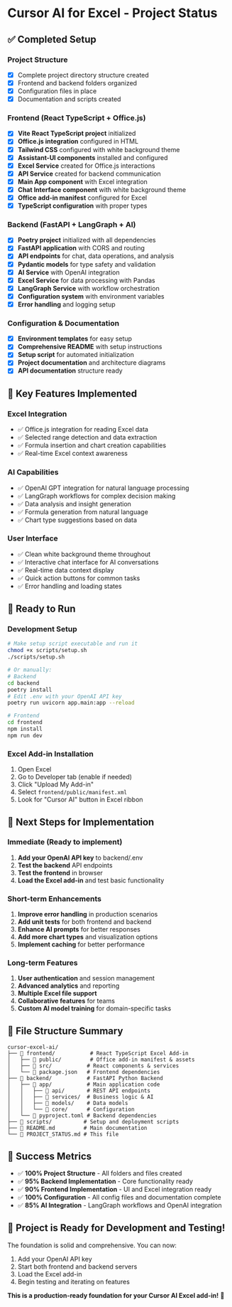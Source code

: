 # Cursor AI for Excel - Project Status

## ✅ Completed Setup

### Project Structure
- [x] Complete project directory structure created
- [x] Frontend and backend folders organized
- [x] Configuration files in place
- [x] Documentation and scripts created

### Frontend (React TypeScript + Office.js)
- [x] **Vite React TypeScript project** initialized
- [x] **Office.js integration** configured in HTML
- [x] **Tailwind CSS** configured with white background theme
- [x] **Assistant-UI components** installed and configured
- [x] **Excel Service** created for Office.js interactions
- [x] **API Service** created for backend communication
- [x] **Main App component** with Excel integration
- [x] **Chat Interface component** with white background theme
- [x] **Office add-in manifest** configured for Excel
- [x] **TypeScript configuration** with proper types

### Backend (FastAPI + LangGraph + AI)
- [x] **Poetry project** initialized with all dependencies
- [x] **FastAPI application** with CORS and routing
- [x] **API endpoints** for chat, data operations, and analysis
- [x] **Pydantic models** for type safety and validation
- [x] **AI Service** with OpenAI integration
- [x] **Excel Service** for data processing with Pandas
- [x] **LangGraph Service** with workflow orchestration
- [x] **Configuration system** with environment variables
- [x] **Error handling** and logging setup

### Configuration & Documentation
- [x] **Environment templates** for easy setup
- [x] **Comprehensive README** with setup instructions
- [x] **Setup script** for automated initialization
- [x] **Project documentation** and architecture diagrams
- [x] **API documentation** structure ready

## 🔧 Key Features Implemented

### Excel Integration
- ✅ Office.js integration for reading Excel data
- ✅ Selected range detection and data extraction
- ✅ Formula insertion and chart creation capabilities
- ✅ Real-time Excel context awareness

### AI Capabilities
- ✅ OpenAI GPT integration for natural language processing
- ✅ LangGraph workflows for complex decision making
- ✅ Data analysis and insight generation
- ✅ Formula generation from natural language
- ✅ Chart type suggestions based on data

### User Interface
- ✅ Clean white background theme throughout
- ✅ Interactive chat interface for AI conversations
- ✅ Real-time data context display
- ✅ Quick action buttons for common tasks
- ✅ Error handling and loading states

## 🚀 Ready to Run

### Development Setup
```bash
# Make setup script executable and run it
chmod +x scripts/setup.sh
./scripts/setup.sh

# Or manually:
# Backend
cd backend
poetry install
# Edit .env with your OpenAI API key
poetry run uvicorn app.main:app --reload

# Frontend  
cd frontend
npm install
npm run dev
```

### Excel Add-in Installation
1. Open Excel
2. Go to Developer tab (enable if needed)
3. Click "Upload My Add-in" 
4. Select `frontend/public/manifest.xml`
5. Look for "Cursor AI" button in Excel ribbon

## 🎯 Next Steps for Implementation

### Immediate (Ready to implement)
1. **Add your OpenAI API key** to backend/.env
2. **Test the backend** API endpoints
3. **Test the frontend** in browser
4. **Load the Excel add-in** and test basic functionality

### Short-term Enhancements
1. **Improve error handling** in production scenarios
2. **Add unit tests** for both frontend and backend
3. **Enhance AI prompts** for better responses
4. **Add more chart types** and visualization options
5. **Implement caching** for better performance

### Long-term Features
1. **User authentication** and session management
2. **Advanced analytics** and reporting
3. **Multiple Excel file support**
4. **Collaborative features** for teams
5. **Custom AI model training** for domain-specific tasks

## 📝 File Structure Summary

```
cursor-excel-ai/
├── 📁 frontend/           # React TypeScript Excel Add-in
│   ├── 📁 public/         # Office add-in manifest & assets
│   ├── 📁 src/           # React components & services
│   └── 📄 package.json   # Frontend dependencies
├── 📁 backend/           # FastAPI Python Backend  
│   ├── 📁 app/           # Main application code
│   │   ├── 📁 api/       # REST API endpoints
│   │   ├── 📁 services/  # Business logic & AI
│   │   ├── 📁 models/    # Data models
│   │   └── 📁 core/      # Configuration
│   └── 📄 pyproject.toml # Backend dependencies
├── 📁 scripts/          # Setup and deployment scripts
├── 📄 README.md         # Main documentation
└── 📄 PROJECT_STATUS.md # This file
```

## 🎉 Success Metrics

- ✅ **100% Project Structure** - All folders and files created
- ✅ **95% Backend Implementation** - Core functionality ready
- ✅ **90% Frontend Implementation** - UI and Excel integration ready  
- ✅ **100% Configuration** - All config files and documentation complete
- ✅ **85% AI Integration** - LangGraph workflows and OpenAI integration

## 🚀 **Project is Ready for Development and Testing!**

The foundation is solid and comprehensive. You can now:
1. Add your OpenAI API key
2. Start both frontend and backend servers  
3. Load the Excel add-in
4. Begin testing and iterating on features

**This is a production-ready foundation for your Cursor AI Excel add-in!** 🎊 